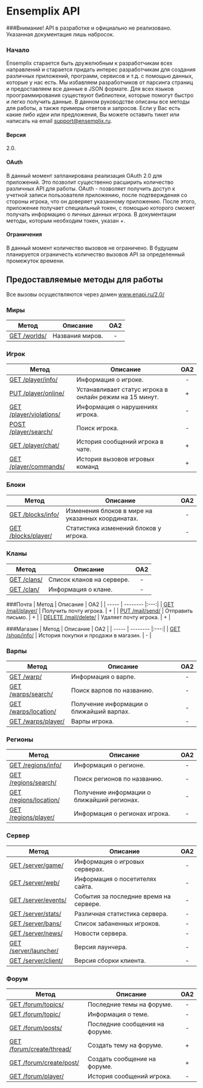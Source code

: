 Ensemplix API
==========

###Внимание! API в разработке и официально не реализовано. Указанная документация лишь набросок.

### Начало

Ensemplix старается быть дружелюбным к разработчикам всех направлений и старается придать интерес разработчикам для создания различных приложений, программ, сервисов и т.д. с помощью
данных, которые у нас есть. Мы избавляем разработчиков от парсинга страниц и предоставляем все данные в JSON формате. Для всех языков проограммирования существуют библиотеки, которые помогут быстро
и легко получить данные. В данном руководстве описаны все методы для работы, а также примеры ответов и запросов. 
Если у Вас есть какие либо идеи или предложения, Вы можете оставить тикет или написать на email support@ensemplix.ru.

#### Версия
2.0.

#### OAuth

В данный момент запланирована реализация OAuth 2.0 для приложений. Это позволит существенно расширить количество различных
API для работы. OAuth - позволяет получить доступ к учетной записи пользователя приложению, после подтверждения со стороны игрока,
что он доверяет указанному приложению. После этого, приложение получает специальный токен, с помощью которого сможет получать
информацию о личных данных игрока. В документации методы, которым необходим токен, указан +. 

#### Ограничения

В данный момент количество вызовов не ограничено. В будущем планируется ограничесть количество вызовов API за определенный
промежуток времени.

## Предоставляемые методы для работы

Все вызовы осуществляются через домен www.enapi.ru/2.0/

### Миры
| Метод | Описание | OA2 |
| ----- | -------- |:---:|
| [GET /worlds/](docs/worlds.md#get-worlds) | Названия миров. | - |

### Игрок
| Метод | Описание | OA2 |
| ----- | -------- |:---:|
| [GET /player/info/](docs/player.md#get-playerinfo) | Информация о игроке. | - |
| [PUT /player/online/](docs/player.md#put-playeronline) | Устанавливает статус игрока в онлайн режим на 15 минут. | + |
| [GET /player/violations/](docs/player.md#get-playerviolations) | Информация о нарушениях игрока. | - |
| [POST /player/search/](docs/player.md#post-playersearch) | Поиск игрока. | - |
| [GET /player/chat/](docs/player.md#get-playerchat) | История сообщений игрока в чате. | + |
| [GET /player/commands/](docs/player.md#get-playercommands) | История вызовов игровых команд | + |

### Блоки
| Метод | Описание | OA2 |
| ----- | -------- |:---:|
| [GET /blocks/info/](docs/blocks.md#get-blocksinfo) | Изменения блоков в мире на указанных координатах. | - |
| [GET /blocks/player/](docs/blocks.md#get-blocksplayer) | Статистика изменений блоков у игрока. | - |

### Кланы
| Метод | Описание | OA2 |
| ----- | -------- |:---:|
| [GET /clans/](docs/clans.md#get-clans) | Список кланов на сервере. | - |
| [GET /clan/](docs/clans.md#get-clan) | Информация о клане. | - |

###Почта
| Метод | Описание | OA2 |
| ----- | -------- |:---:|
| [GET /mail/player/](docs/mail.md#get-mailplayer) | Получить почту игрока. | + |
| [PUT /mail/send/](docs/mail.md#put-mailsend) | Отправить письмо. | + |
| [DELETE /mail/delete/](docs/mail.md#put-mailsend) | Удаляет почту игрока. | + |

###Магазин
| Метод | Описание | OA2 |
| ----- | -------- |:---:|
| [GET /shop/info/](docs/shop.md#get-shopinfo) | История покупки и продажи в магазин. | - |

### Варпы
| Метод | Описание | OA2 |
| ----- | -------- |:---:|
| [GET /warp/](docs/warps.md#get-warp.md) | Информация о варпе. | - |
| [GET /warps/search/](docs/warps.md#get-warpssearch) | Поиск варпов по названию. | - |
| [GET /warps/location/](docs/warps.md#get-warpslocation) | Получение информации о ближайший варпах. | - |
| [GET /warps/player/](docs/warps.md#get-warpsplayer) | Варпы игрока. | - |

### Регионы
| Метод | Описание | OA2 |
| ----- | -------- |:---:|
| [GET /regions/info/](docs/regions.md#get-regionsinfo) | Информация о регионе. | - |
| [GET /regions/search/](docs/regions.md#get-regionssearch) | Поиск регионов по названию. | - |
| [GET /regions/location/](docs/regions.md#get-regionslocation) | Получение информации о ближайший регионах. | - |
| [GET /regions/player/](docs/regions.md#get-regionsplayer) | Информация о регионах игрока. | - |

### Сервер
| Метод | Описание | OA2 |
| ----- | -------- |:---:|
| [GET /server/game/](docs/server.md#get-servergame) | Информация о игровых серверах. | - |
| [GET /server/web/](docs/server.md#get-serverweb) | Информация о посетителях сайта. | - |
| [GET /server/events/](docs/server.md#get-serverevents) | События за последние время на сервере. | - |
| [GET /server/stats/](docs/server.md#get-serverstats) | Различная статистика сервера. | - |
| [GET /server/bans/](docs/server.md#get-serverbans) | Список забаненных игроков. | - |
| [GET /server/news/](docs/server.md#get-servernews) | Новости сервера. | - |
| [GET /server/launcher/](docs/server.md#get-serverlauncher) | Версия лаунчера. | - |
| [GET /server/client/](docs/server.md#getserverclient) | Версия сборки клиента. | - |

### Форум
| Метод | Описание | OA2 |
| ----- | -------- |:---:|
| [GET /forum/topics/](forum.md) | Последние темы на форуме. | - |
| [GET /forum/topic/](forum.md) | Информация о теме. | - |
| [GET /forum/posts/](forum.md) | Последние сообщения на форуме. | - |
| [GET /forum/create/thread/](forum.md) | Создать тему на форуме. | + |
| [GET /forum/create/post/](forum.md) | Создать сообщение на форуме. | + |
| [GET /forum/player/](forum.md) | История сообщений игрока. | - |














